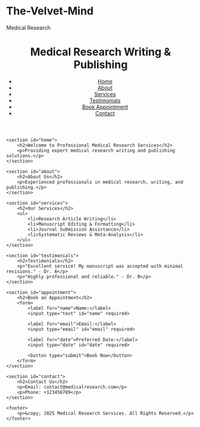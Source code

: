 # The-Velvet-Mind
Medical Research 
<!DOCTYPE html>
<html lang="en">
<head>
    <meta charset="UTF-8">
    <meta name="viewport" content="width=device-width, initial-scale=1.0">
    <title>Medical Research Writing & Publishing Services</title>
    <link rel="stylesheet" href="styles.css">
</head>
<body>
    <header>
        <h1>Medical Research Writing & Publishing</h1>
        <nav>
            <ul>
                <li><a href="#home">Home</a></li>
                <li><a href="#about">About</a></li>
                <li><a href="#services">Services</a></li>
                <li><a href="#testimonials">Testimonials</a></li>
                <li><a href="#appointment">Book Appointment</a></li>
                <li><a href="#contact">Contact</a></li>
            </ul>
        </nav>
    </header>
    
    <section id="home">
        <h2>Welcome to Professional Medical Research Services</h2>
        <p>Providing expert medical research writing and publishing solutions.</p>
    </section>
    
    <section id="about">
        <h2>About Us</h2>
        <p>Experienced professionals in medical research, writing, and publishing.</p>
    </section>
    
    <section id="services">
        <h2>Our Services</h2>
        <ul>
            <li>Research Article Writing</li>
            <li>Manuscript Editing & Formatting</li>
            <li>Journal Submission Assistance</li>
            <li>Systematic Reviews & Meta-Analysis</li>
        </ul>
    </section>
    
    <section id="testimonials">
        <h2>Testimonials</h2>
        <p>"Excellent service! My manuscript was accepted with minimal revisions." - Dr. A</p>
        <p>"Highly professional and reliable." - Dr. B</p>
    </section>
    
    <section id="appointment">
        <h2>Book an Appointment</h2>
        <form>
            <label for="name">Name:</label>
            <input type="text" id="name" required>
            
            <label for="email">Email:</label>
            <input type="email" id="email" required>
            
            <label for="date">Preferred Date:</label>
            <input type="date" id="date" required>
            
            <button type="submit">Book Now</button>
        </form>
    </section>
    
    <section id="contact">
        <h2>Contact Us</h2>
        <p>Email: contact@medicalresearch.com</p>
        <p>Phone: +123456789</p>
    </section>
    
    <footer>
        <p>&copy; 2025 Medical Research Services. All Rights Reserved.</p>
    </footer>
</body>
</html>


